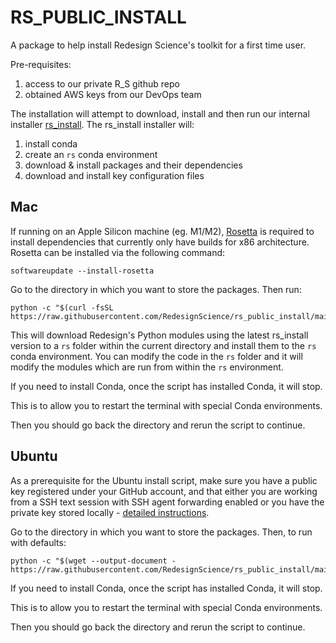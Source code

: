 

# RS_PUBLIC_INSTALL


A package to help install Redesign Science's toolkit for a first time user.
 
Pre-requisites:

  1. access to our private R_S github repo
  2. obtained AWS keys from our DevOps team

The installation will attempt to download, install and then run our internal installer [rs_install](https://github.com/RedesignScience/rs_install). The rs_install installer will:

  1. install conda
  2. create an `rs` conda environment
  3. download & install packages and their dependencies
  4. download and install key configuration files


## Mac

If running on an Apple Silicon machine (eg. M1/M2), [Rosetta](https://support.apple.com/en-us/HT211861) is required to install dependencies that currently only have builds for x86 architecture. Rosetta can be installed via the following command:

    softwareupdate --install-rosetta

Go to the directory in which you want to store the packages. Then run:
  
    python -c "$(curl -fsSL https://raw.githubusercontent.com/RedesignScience/rs_public_install/main/rs_public_install.py)"
    
This will download Redesign's Python modules using the latest rs_install version to a `rs` folder within the current directory and install them to the `rs` conda environment. You can modify the code in the `rs` folder and it will modify the modules which are run from within the `rs` environment.

If you need to install Conda, once the script has installed Conda, it will stop.

This is to allow you to restart the terminal with special Conda environments.

Then you should go back the directory and rerun the script to continue.


## Ubuntu

As a prerequisite for the Ubuntu install script, make sure you have a public key registered under your GitHub account, and that either you are working from a SSH text session with SSH agent forwarding enabled or you have the private key stored locally - [detailed instructions](https://www.notion.so/redesignscience/SSH-Public-Key-Authentication-f560ff1c9942418180bd4aceb7fee77f).

Go to the directory in which you want to store the packages. Then, to run with defaults:
  
    python -c "$(wget --output-document -  https://raw.githubusercontent.com/RedesignScience/rs_public_install/main/rs_public_install.py)"

If you need to install Conda, once the script has installed Conda, it will stop.

This is to allow you to restart the terminal with special Conda environments.

Then you should go back the directory and rerun the script to continue.


